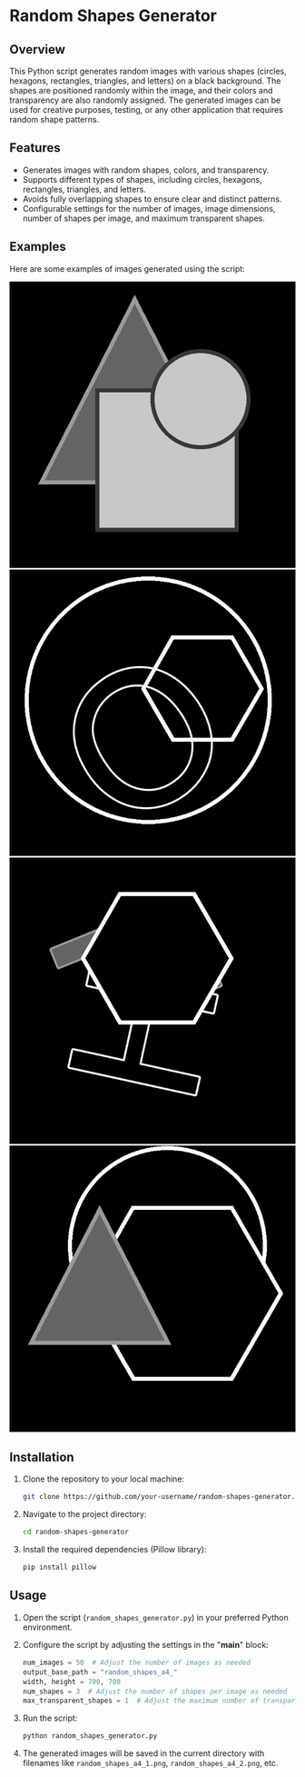 # Random Shapes Generator

## Overview

This Python script generates random images with various shapes (circles, hexagons, rectangles, triangles, and letters) on a black background. The shapes are positioned randomly within the image, and their colors and transparency are also randomly assigned. The generated images can be used for creative purposes, testing, or any other application that requires random shape patterns.

## Features

- Generates images with random shapes, colors, and transparency.
- Supports different types of shapes, including circles, hexagons, rectangles, triangles, and letters.
- Avoids fully overlapping shapes to ensure clear and distinct patterns.
- Configurable settings for the number of images, image dimensions, number of shapes per image, and maximum transparent shapes.

## Examples

Here are some examples of images generated using the script:

![Example 1](https://raw.githubusercontent.com/Dreamink-Official/random_shape_generator/main/examples/random_shapes_a4_2.png)
![Example 2](https://raw.githubusercontent.com/Dreamink-Official/random_shape_generator/main/examples/random_shapes_a4_28.png)
![Example 3](https://raw.githubusercontent.com/Dreamink-Official/random_shape_generator/main/examples/random_shapes_a4_3.png)
![Example 4](https://raw.githubusercontent.com/Dreamink-Official/random_shape_generator/main/examples/random_shapes_a4_43.png)

## Installation

1. Clone the repository to your local machine:

    ```bash
    git clone https://github.com/your-username/random-shapes-generator.git
    ```

2. Navigate to the project directory:

    ```bash
    cd random-shapes-generator
    ```

3. Install the required dependencies (Pillow library):

    ```bash
    pip install pillow
    ```

## Usage

1. Open the script (`random_shapes_generator.py`) in your preferred Python environment.
2. Configure the script by adjusting the settings in the "__main__" block:

    ```python
    num_images = 50  # Adjust the number of images as needed
    output_base_path = "random_shapes_a4_"
    width, height = 700, 700
    num_shapes = 3  # Adjust the number of shapes per image as needed
    max_transparent_shapes = 1  # Adjust the maximum number of transparent shapes as needed
    ```

3. Run the script:

    ```bash
    python random_shapes_generator.py
    ```

4. The generated images will be saved in the current directory with filenames like `random_shapes_a4_1.png`, `random_shapes_a4_2.png`, etc.


